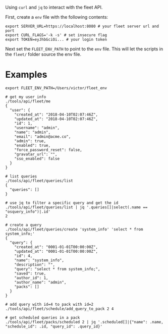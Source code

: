Using `curl` and `jq` to interact with the fleet API.

First, create a `env` file with the following contents:
```
export SERVER_URL=https://localhost:8080 # your fleet server url and port
export CURL_FLAGS='-k -s' # set insecure flag
export TOKEN=eyJhbGciOi... # your login token
```

Next set the `FLEET_ENV_PATH` to point to the `env` file. This will let the scripts in the `fleet/` folder source the env file.

# Examples

```
export FLEET_ENV_PATH=/Users/victor/fleet_env

# get my user info
./tools/api/fleet/me
{
  "user": {
    "created_at": "2018-04-10T02:07:46Z",
    "updated_at": "2018-04-10T02:07:46Z",
    "id": 1,
    "username": "admin",
    "name": "admin",
    "email": "admin@acme.co",
    "admin": true,
    "enabled": true,
    "force_password_reset": false,
    "gravatar_url": "",
    "sso_enabled": false
  }
}

# list queries
./tools/api/fleet/queries/list
{
  "queries": []
}

# use jq to filter a specific query and get the id
./tools/api/fleet/queries/list | jq '.queries[]|select(.name == "osquery_info")|.id'
2

# create a query
./tools/api/fleet/queries/create 'system_info' 'select * from system_info;'
{
  "query": {
    "created_at": "0001-01-01T00:00:00Z",
    "updated_at": "0001-01-01T00:00:00Z",
    "id": 4,
    "name": "system_info",
    "description": "",
    "query": "select * from system_info;",
    "saved": true,
    "author_id": 1,
    "author_name": "admin",
    "packs": []
  }
}

# add query with id=4 to pack with id=2
./tools/api/fleet/schedule/add_query_to_pack 2 4

# get scheduled queries in a pack
./tools/api/fleet/packs/scheduled 2 | jq '.scheduled[]|{"name": .name, "schedule_id": .id, "query_id": .query_id}'
```

